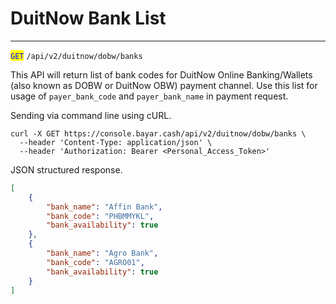# DuitNow Bank List

***

<mark style="color:blue;">`GET`</mark> `/api/v2/duitnow/dobw/banks`&#x20;



This API will return list of bank codes for DuitNow Online Banking/Wallets (also known as DOBW or DuitNow OBW) payment channel. Use this list for usage of `payer_bank_code` and `payer_bank_name` in payment request.

Sending via command line using cURL.



```markup
curl -X GET https://console.bayar.cash/api/v2/duitnow/dobw/banks \
  --header 'Content-Type: application/json' \
  --header 'Authorization: Bearer <Personal_Access_Token>'
```



JSON structured response.



```json
[
    {
        "bank_name": "Affin Bank",
        "bank_code": "PHBMMYKL",
        "bank_availability": true
    },
    {
        "bank_name": "Agro Bank",
        "bank_code": "AGRO01",
        "bank_availability": true
    }
]
```

